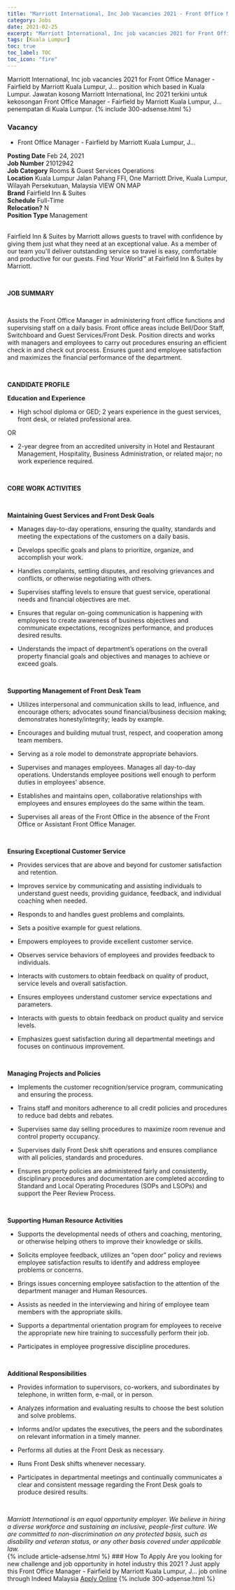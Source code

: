 ```yaml
---
title: "Marriott International, Inc Job Vacancies 2021 - Front Office Manager - Fairfield by Marriott Kuala Lumpur, J..." 
category: Jobs 
date: 2021-02-25 
excerpt: "Marriott International, Inc job vacancies 2021 for Front Office Manager - Fairfield by Marriott Kuala Lumpur, J... position which based in Kuala Lumpur. Jawatan kosong Marriott International, Inc 2021 terkini untuk kekosongan Front Office Manager - Fairfield by Marriott Kuala Lumpur, J... penempatan di Kuala Lumpur" 
tags: [Kuala Lumpur] 
toc: true 
toc_label: TOC 
toc_icon: "fire" 
--- 
```


Marriott International, Inc job vacancies 2021 for Front Office Manager - Fairfield by Marriott Kuala Lumpur, J... position which based in Kuala Lumpur. Jawatan kosong Marriott International, Inc 2021 terkini untuk kekosongan Front Office Manager - Fairfield by Marriott Kuala Lumpur, J... penempatan di Kuala Lumpur. 
{% include 300-adsense.html %} 
### Vacancy 
- Front Office Manager - Fairfield by Marriott Kuala Lumpur, J... 
<div><div><div><b>Posting Date</b> Feb 24, 2021<br>
<b>Job Number</b> 21012942<br>
<b>Job Category</b> Rooms &amp; Guest Services Operations<br>
<b>Location</b> Kuala Lumpur Jalan Pahang FFI, One Marriott Drive, Kuala Lumpur, Wilayah Persekutuan, Malaysia VIEW ON MAP<br>
<b>Brand</b> Fairfield Inn &amp; Suites<br>
<b>Schedule</b> Full-Time<br>
<b>Relocation?</b> N<br>
<b>Position Type</b> Management<p><br>
Fairfield Inn &amp; Suites by Marriott allows guests to travel with confidence by giving them just what they need at an exceptional value. As a member of our team you'll deliver outstanding service so travel is easy, comfortable and productive for our guests. Find Your World&#8482; at Fairfield Inn &amp; Suites by Marriott.</p></div><div><br>
<p><b>JOB SUMMARY</b></p><br>
<p></p><p>Assists the Front Office Manager in administering front office functions and supervising staff on a daily basis. Front office areas include Bell/Door Staff, Switchboard and Guest Services/Front Desk. Position directs and works with managers and employees to carry out procedures ensuring an efficient check in and check out process. Ensures guest and employee satisfaction and maximizes the financial performance of the department.</p><br>
<p></p><p><b>CANDIDATE PROFILE<br>
</b></p><p></p><p><b>Education and Experience</b></p>
<ul><li>High school diploma or GED; 2 years experience in the guest services, front desk, or related professional area.</li></ul>
<p>OR</p>
<ul><li>2-year degree from an accredited university in Hotel and Restaurant Management, Hospitality, Business Administration, or related major; no work experience required.</li></ul><br>
<p></p><p><b>CORE WORK ACTIVITIES</b></p><br>
<p></p><p><b>Maintaining Guest Services and Front Desk Goals</b></p>
<ul><li>Manages day-to-day operations, ensuring the quality, standards and meeting the expectations of the customers on a daily basis.</li></ul>
<ul><li>Develops specific goals and plans to prioritize, organize, and accomplish your work.</li></ul>
<ul><li>Handles complaints, settling disputes, and resolving grievances and conflicts, or otherwise negotiating with others.</li></ul>
<ul><li>Supervises staffing levels to ensure that guest service, operational needs and financial objectives are met.</li></ul>
<ul><li>Ensures that regular on-going communication is happening with employees to create awareness of business objectives and communicate expectations, recognizes performance, and produces desired results.</li></ul>
<ul><li>Understands the impact of department&#8217;s operations on the overall property financial goals and objectives and manages to achieve or exceed goals.</li></ul><br>
<p></p><p><b>Supporting Management of Front Desk Team</b></p>
<ul><li>Utilizes interpersonal and communication skills to lead, influence, and encourage others; advocates sound financial/business decision making; demonstrates honesty/integrity; leads by example.</li></ul>
<ul><li>Encourages and building mutual trust, respect, and cooperation among team members.</li></ul>
<ul><li>Serving as a role model to demonstrate appropriate behaviors.</li></ul>
<ul><li>Supervises and manages employees. Manages all day-to-day operations. Understands employee positions well enough to perform duties in employees' absence.</li></ul>
<ul><li>Establishes and maintains open, collaborative relationships with employees and ensures employees do the same within the team.</li></ul>
<ul><li>Supervises all areas of the Front Office in the absence of the Front Office or Assistant Front Office Manager.</li></ul><br>
<p></p><p><b>Ensuring Exceptional Customer Service
</b></p><ul><li>Provides services that are above and beyond for customer satisfaction and retention.</li></ul>
<ul><li>Improves service by communicating and assisting individuals to understand guest needs, providing guidance, feedback, and individual coaching when needed.</li></ul>
<ul><li>Responds to and handles guest problems and complaints.</li></ul>
<ul><li>Sets a positive example for guest relations.</li></ul>
<ul><li>Empowers employees to provide excellent customer service.</li></ul>
<ul><li>Observes service behaviors of employees and provides feedback to individuals.</li></ul>
<ul><li>Interacts with customers to obtain feedback on quality of product, service levels and overall satisfaction.</li></ul>
<ul><li>Ensures employees understand customer service expectations and parameters.</li></ul>
<ul><li>Interacts with guests to obtain feedback on product quality and service levels.</li></ul>
<ul><li>Emphasizes guest satisfaction during all departmental meetings and focuses on continuous improvement.</li></ul><br>
<p></p><p><b>Managing Projects and Policies</b></p>
<ul><li>Implements the customer recognition/service program, communicating and ensuring the process.</li></ul>
<ul><li>Trains staff and monitors adherence to all credit policies and procedures to reduce bad debts and rebates.</li></ul>
<ul><li>Supervises same day selling procedures to maximize room revenue and control property occupancy.</li></ul>
<ul><li>Supervises daily Front Desk shift operations and ensures compliance with all policies, standards and procedures.</li></ul>
<ul><li>Ensures property policies are administered fairly and consistently, disciplinary procedures and documentation are completed according to Standard and Local Operating Procedures (SOPs and LSOPs) and support the Peer Review Process.</li></ul><br>
<p></p><p><b>Supporting Human Resource Activities
</b></p><ul><li>Supports the developmental needs of others and coaching, mentoring, or otherwise helping others to improve their knowledge or skills.</li></ul>
<ul><li>Solicits employee feedback, utilizes an &#8220;open door&#8221; policy and reviews employee satisfaction results to identify and address employee problems or concerns.</li></ul>
<ul><li>Brings issues concerning employee satisfaction to the attention of the department manager and Human Resources.</li></ul>
<ul><li>Assists as needed in the interviewing and hiring of employee team members with the appropriate skills.</li></ul>
<ul><li>Supports a departmental orientation program for employees to receive the appropriate new hire training to successfully perform their job.</li></ul>
<ul><li>Participates in employee progressive discipline procedures.</li></ul><br>
<p></p><p><b>Additional Responsibilities
</b></p><ul><li>Provides information to supervisors, co-workers, and subordinates by telephone, in written form, e-mail, or in person.</li></ul>
<ul><li>Analyzes information and evaluating results to choose the best solution and solve problems.</li></ul>
<ul><li>Informs and/or updates the executives, the peers and the subordinates on relevant information in a timely manner.</li></ul>
<ul><li>Performs all duties at the Front Desk as necessary.</li></ul>
<ul><li>Runs Front Desk shifts whenever necessary.</li></ul>
<ul><li>Participates in departmental meetings and continually communicates a clear and consistent message regarding the Front Desk goals to produce desired results.</li></ul><br>
</div><p></p><i>Marriott International is an equal opportunity employer. We believe in hiring a diverse workforce and sustaining an inclusive, people-first culture. We are committed to non-discrimination on any protected basis, such as disability and veteran status, or any other basis covered under applicable law.</i></div></div> 
{% include article-adsense.html %} 
### How To Apply 
Are you looking for new challenge and job opportunity in hotel industry this 2021 ?
Just apply this Front Office Manager - Fairfield by Marriott Kuala Lumpur, J... job online through Indeed Malaysia 
<a href="https://malaysia.indeed.com/viewjob?jk=a5153e8778c7c960" class="btn btn--info" target="_blank" rel="nofollow noopenner">Apply Online</a> 
{% include 300-adsense.html %} 